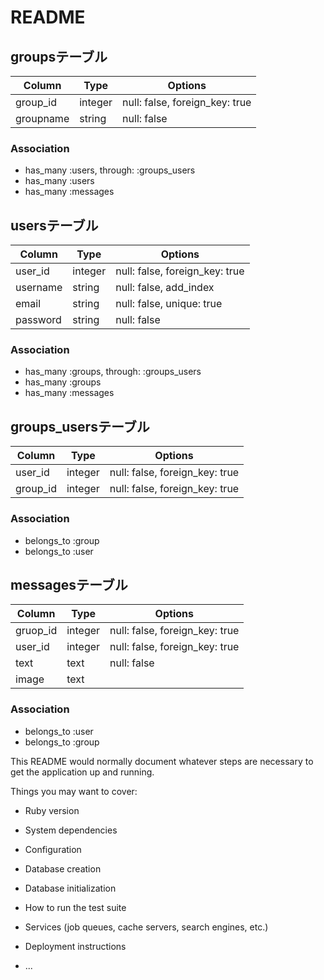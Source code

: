 # README

## groupsテーブル

|Column|Type|Options|
|------|----|-------|
|group_id|integer|null: false, foreign_key: true|
|groupname|string|null: false|

### Association
- has_many :users, through: :groups_users
- has_many :users
- has_many :messages


## usersテーブル

|Column|Type|Options|
|------|----|-------|
|user_id|integer|null: false, foreign_key: true|
|username|string|null: false, add_index|
|email|string|null: false, unique: true|
|password|string|null: false|

### Association
- has_many :groups, through: :groups_users
- has_many :groups
- has_many :messages


## groups_usersテーブル

|Column|Type|Options|
|------|----|-------|
|user_id|integer|null: false, foreign_key: true|
|group_id|integer|null: false, foreign_key: true|

### Association
- belongs_to :group
- belongs_to :user


## messagesテーブル

|Column|Type|Options|
|------|----|-------|
|gruop_id|integer|null: false, foreign_key: true|
|user_id|integer|null: false, foreign_key: true|
|text|text|null: false|
|image|text||

### Association
- belongs_to :user
- belongs_to :group


This README would normally document whatever steps are necessary to get the
application up and running.

Things you may want to cover:

* Ruby version

* System dependencies

* Configuration

* Database creation

* Database initialization

* How to run the test suite

* Services (job queues, cache servers, search engines, etc.)

* Deployment instructions

* ...
